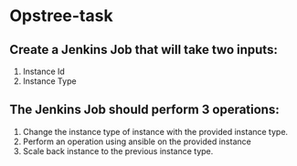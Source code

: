 ﻿# Opstree-task
## Create a Jenkins Job that will take two inputs:
  1) Instance Id
  2) Instance Type

## The Jenkins Job should perform 3 operations:
  1) Change the instance type of instance with the provided instance type.
  2) Perform an operation using ansible on the provided instance
  3) Scale back instance to the previous instance type.
